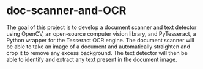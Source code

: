 # doc-scanner-and-OCR

The goal of this project is to develop a document scanner and 
text detector using OpenCV, an open-source computer vision library, 
and PyTesseract, a Python wrapper for the Tesseract OCR engine. The 
document scanner will be able to take an image of a document and 
automatically straighten and crop it to remove any excess 
background. The text detector will then be able to identify and extract 
any text present in the document image.
